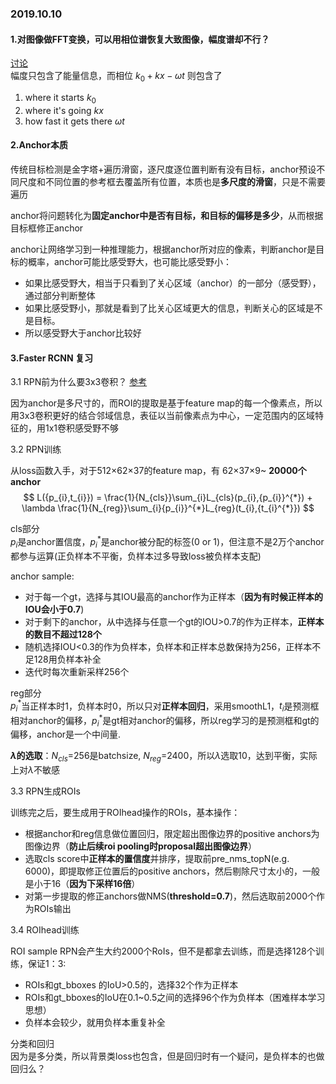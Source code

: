 ### **2019.10.10**  

#### **1.对图像做FFT变换，可以用相位谱恢复大致图像，幅度谱却不行？**
[讨论](https://www.zhihu.com/question/23718291)  
幅度只包含了能量信息，而相位 $k_{0}+kx-\omega t$ 则包含了

1. where it starts $k_{0}$
2. where it's going $kx$
3. how fast it gets there $\omega t$




#### **2.Anchor本质**  
传统目标检测是金字塔+遍历滑窗，逐尺度逐位置判断有没有目标，anchor预设不同尺度和不同位置的参考框去覆盖所有位置，本质也是**多尺度的滑窗**，只是不需要遍历  

anchor将问题转化为**固定anchor中是否有目标，和目标的偏移是多少**，从而根据目标框修正anchor    

anchor让网络学习到一种推理能力，根据anchor所对应的像素，判断anchor是目标的概率，anchor可能比感受野大，也可能比感受野小：  
- 如果比感受野大，相当于只看到了关心区域（anchor）的一部分（感受野），通过部分判断整体
- 如果比感受野小，那就是看到了比关心区域更大的信息，判断关心的区域是不是目标。
- 所以感受野大于anchor比较好


#### **3.Faster RCNN 复习**

3.1 RPN前为什么要3x3卷积？ [参考](https://www.zhihu.com/search?type=content&q=faster%20rcnn)   

因为anchor是多尺寸的，而ROI的提取是基于feature map的每一个像素点，所以用3x3卷积更好的结合邻域信息，表征以当前像素点为中心，一定范围内的区域特征的，用1x1卷积感受野不够

3.2 RPN训练

从loss函数入手，对于512×62×37的feature map，有 62×37×9~ **20000个anchor**
$$ L({p_{i},t_{i}}) = \frac{1}{N_{cls}}\sum_{i}L_{cls}(p_{i},{p_{i}}^{*}) + \lambda \frac{1}{N_{reg}}\sum_{i}{p_{i}}^{*}L_{reg}(t_{i},{t_{i}^{*}}) $$

cls部分  
$p_{i}$是anchor置信度，${p_{i}^{*}}$是anchor被分配的标签(0 or 1)，但注意不是2万个anchor都参与运算(正负样本不平衡，负样本过多导致loss被负样本支配)

anchor sample:
- 对于每一个gt，选择与其IOU最高的anchor作为正样本（**因为有时候正样本的IOU会小于0.7**)
- 对于剩下的anchor，从中选择与任意一个gt的IOU>0.7的作为正样本，**正样本的数目不超过128个**
- 随机选择IOU<0.3的作为负样本，负样本和正样本总数保持为256，正样本不足128用负样本补全
- 迭代时每次重新采样256个
  
reg部分  
${p_{i}^{*}}$当正样本时1，负样本时0，所以只对**正样本回归**，采用smoothL1，$t_{i}$是预测框相对anchor的偏移，${p_{i}}^{*}$是gt相对anchor的偏移，所以reg学习的是预测框和gt的偏移，anchor是一个中间量.

**$\lambda$的选取**：$N_{cls}$=256是batchsize, $N_{reg}$=2400，所以$\lambda$选取10，达到平衡，实际上对$\lambda$不敏感  

3.3 RPN生成ROIs  

训练完之后，要生成用于ROIhead操作的ROIs，基本操作：
- 根据anchor和reg信息做位置回归，限定超出图像边界的positive anchors为图像边界（**防止后续roi pooling时proposal超出图像边界**）
- 选取cls score中**正样本的置信度**并排序，提取前pre_nms_topN(e.g. 6000)，即提取修正位置后的positive anchors，然后剔除尺寸太小的，一般是小于16（**因为下采样16倍**）
- 对第一步提取的修正anchors做NMS(**threshold=0.7**)，然后选取前2000个作为ROIs输出


3.4 ROIhead训练

ROI sample
RPN会产生大约2000个RoIs，但不是都拿去训练，而是选择128个训练，保证1：3: 
- ROIs和gt_bboxes 的IoU>0.5的，选择32个作为正样本
- ROIs和gt_bboxes的IoU在0.1~0.5之间的选择96个作为负样本（困难样本学习思想）
- 负样本会较少，就用负样本重复补全

分类和回归  
因为是多分类，所以背景类loss也包含，但是回归时有一个疑问，是负样本的也做回归么？




